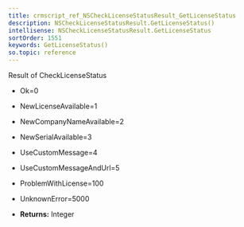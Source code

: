 ```yaml
---
title: crmscript_ref_NSCheckLicenseStatusResult_GetLicenseStatus
description: NSCheckLicenseStatusResult.GetLicenseStatus()
intellisense: NSCheckLicenseStatusResult.GetLicenseStatus
sortOrder: 1551
keywords: GetLicenseStatus()
so.topic: reference
---
```



Result of CheckLicenseStatus
* Ok=0
* NewLicenseAvailable=1
* NewCompanyNameAvailable=2
* NewSerialAvailable=3
* UseCustomMessage=4
* UseCustomMessageAndUrl=5
* ProblemWithLicense=100
* UnknownError=5000


* **Returns:** Integer


